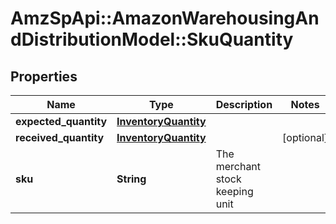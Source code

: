 # AmzSpApi::AmazonWarehousingAndDistributionModel::SkuQuantity

## Properties
Name | Type | Description | Notes
------------ | ------------- | ------------- | -------------
**expected_quantity** | [**InventoryQuantity**](InventoryQuantity.md) |  | 
**received_quantity** | [**InventoryQuantity**](InventoryQuantity.md) |  | [optional] 
**sku** | **String** | The merchant stock keeping unit | 

